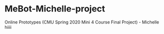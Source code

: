 # MeBot-Michelle-project
Online Prototypes (CMU Spring 2020 Mini 4 Course Final Project) - Michelle
hiiii
